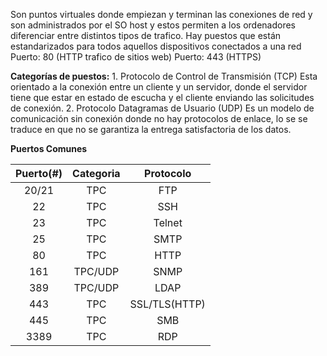 Son puntos virtuales donde empiezan y terminan las conexiones de red y son administrados por el SO host y estos permiten a los ordenadores diferenciar entre distintos tipos de trafico.
Hay puestos que están estandarizados para todos aquellos dispositivos conectados a una red
	Puerto: 80 (HTTP trafico de sitios web)
	Puerto: 443 (HTTPS)

**Categorías de puestos:**
	1. Protocolo de Control de Transmisión (TCP)
		Esta orientado a la conexión entre un cliente y un servidor, donde el servidor tiene que estar en estado de escucha y el cliente enviando las solicitudes de conexión.
	2. Protocolo Datagramas de Usuario (UDP)
		Es un modelo de comunicación sin conexión donde no hay protocolos de enlace, lo se se traduce en que no se garantiza la entrega satisfactoria de los datos.

**Puertos Comunes**

| Puerto(#) | Categoria |   Protocolo   |
| :-------: | :-------: | :-----------: |
|   20/21   |    TPC    |      FTP      |
|    22     |    TPC    |      SSH      |
|    23     |    TPC    |    Telnet     |
|    25     |    TPC    |     SMTP      |
|    80     |    TPC    |     HTTP      |
|    161    |  TPC/UDP  |     SNMP      |
|    389    |  TPC/UDP  |     LDAP      |
|    443    |    TPC    | SSL/TLS(HTTP) |
|    445    |    TPC    |      SMB      |
|   3389    |    TPC    |      RDP      |


